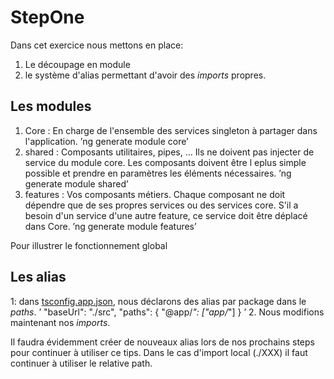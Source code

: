 # StepOne
Dans cet exercice nous mettons en place:
1. Le découpage en module
2. le système d'alias permettant d'avoir des _imports_ propres.

## Les modules
1. Core : En charge de l'ensemble des services singleton à partager dans l'application.
’ng generate module core’
2. shared : Composants utilitaires, pipes, ... Ils ne doivent pas injecter de service du module core. Les composants doivent être l eplus simple possible et prendre en paramètres les éléments nécessaires. 
’ng generate module shared’
3. features : Vos composants métiers. Chaque composant ne doit dépendre que de ses propres services ou des services core. S'il a besoin d'un service d'une autre feature, ce service doit être déplacé dans Core.
’ng generate module features’

Pour illustrer le fonctionnement global
## Les alias
1: dans [tsconfig.app.json](./tsconfig.json), nous déclarons des alias par package dans le _paths_.
’
"baseUrl": "./src",
"paths": {
      "@app/*": ["app/*"]
    }
’
2. Nous modifions maintenant nos _imports_. 

Il faudra évidemment créer de nouveaux alias lors de nos prochains steps pour continuer à utiliser ce tips.
Dans le cas d'import local (./XXX) il faut continuer à utiliser le relative path.
